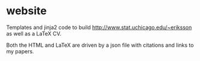 website
=======

Templates and jinja2 code to build http://www.stat.uchicago.edu/~eriksson as well as a LaTeX CV.

Both the HTML and LaTeX are driven by a json file with citations and links to my papers.
